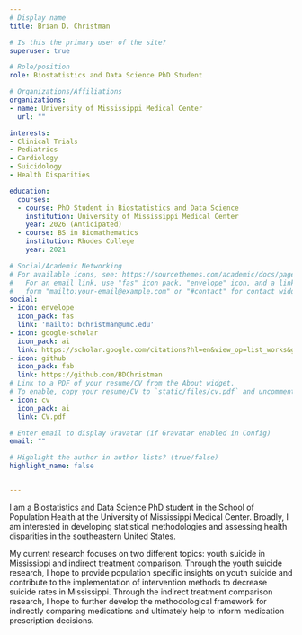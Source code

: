 ```yaml
---
# Display name
title: Brian D. Christman

# Is this the primary user of the site?
superuser: true

# Role/position
role: Biostatistics and Data Science PhD Student 

# Organizations/Affiliations
organizations:
- name: University of Mississippi Medical Center
  url: ""

interests:
- Clinical Trials
- Pediatrics
- Cardiology
- Suicidology
- Health Disparities

education:
  courses:
  - course: PhD Student in Biostatistics and Data Science
    institution: University of Mississippi Medical Center
    year: 2026 (Anticipated)
  - course: BS in Biomathematics
    institution: Rhodes College
    year: 2021

# Social/Academic Networking
# For available icons, see: https://sourcethemes.com/academic/docs/page-builder/#icons
#   For an email link, use "fas" icon pack, "envelope" icon, and a link in the
#   form "mailto:your-email@example.com" or "#contact" for contact widget.
social:
- icon: envelope
  icon_pack: fas
  link: 'mailto: bchristman@umc.edu'
- icon: google-scholar
  icon_pack: ai
  link: https://scholar.google.com/citations?hl=en&view_op=list_works&gmla=AJsN-F6ZIdaHlDDxD3cI2D_hVPFQXqYqd72xx1FpF6a1HqV0JQqXXj95CROhGPnrotxrPswqw81hho5g6-XPX--SW7QaA4D6UMxcsdOR1LoHWP8fzknzJpQ&user=o5gRTLYAAAAJ
- icon: github
  icon_pack: fab
  link: https://github.com/BDChristman
# Link to a PDF of your resume/CV from the About widget.
# To enable, copy your resume/CV to `static/files/cv.pdf` and uncomment the lines below.
- icon: cv
  icon_pack: ai
  link: CV.pdf

# Enter email to display Gravatar (if Gravatar enabled in Config)
email: ""

# Highlight the author in author lists? (true/false)
highlight_name: false


---
```


I am a Biostatistics and Data Science PhD student in the School of Population Health at the University of Mississippi Medical Center. Broadly, I am interested in developing statistical methodologies and assessing health disparities in the southeastern United States.

My current research focuses on two different topics: youth suicide in Mississippi and indirect treatment comparison. Through the youth suicide research, I hope to provide population specific insights on youth suicide and contribute to the implementation of intervention methods to decrease suicide rates in Mississippi. Through the indirect treatment comparison research, I hope to further develop the methodological framework for indirectly comparing medications and ultimately help to inform medication prescription decisions.
